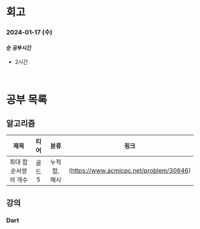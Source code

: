 # 회고

### 2024-01-17 (수)

#### 순 공부시간

- 2시간

<br>

# 공부 목록

## 알고리즘

|         제목          |  티어  |     분류      |                  링크                   |
| :-------------------: | :----: | :-----------: | :-------------------------------------: |
| 최대 합 순서쌍의 개수 | 골드 5 | 누적 합, 해시 | (https://www.acmicpc.net/problem/30646) |

## 강의

### Dart
